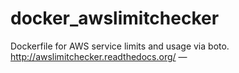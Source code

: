 # docker_awslimitchecker
Dockerfile for AWS service limits and usage via boto. http://awslimitchecker.readthedocs.org/ — 
